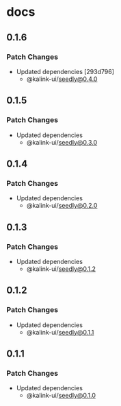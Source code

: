 # docs

## 0.1.6

### Patch Changes

- Updated dependencies [293d796]
  - @kalink-ui/seedly@0.4.0

## 0.1.5

### Patch Changes

- Updated dependencies
  - @kalink-ui/seedly@0.3.0

## 0.1.4

### Patch Changes

- Updated dependencies
  - @kalink-ui/seedly@0.2.0

## 0.1.3

### Patch Changes

- Updated dependencies
  - @kalink-ui/seedly@0.1.2

## 0.1.2

### Patch Changes

- Updated dependencies
  - @kalink-ui/seedly@0.1.1

## 0.1.1

### Patch Changes

- Updated dependencies
  - @kalink-ui/seedly@0.1.0

